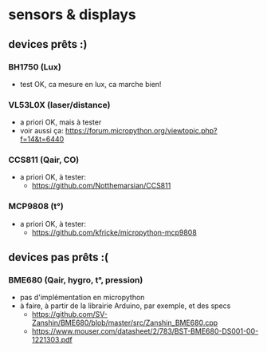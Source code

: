# sensors & displays

## devices prêts :)

### BH1750 (Lux)

+ test OK, ca mesure en lux, ca marche bien!

### VL53L0X (laser/distance)

+ a priori OK, mais à tester
+ voir aussi ça: https://forum.micropython.org/viewtopic.php?f=14&t=6440

### CCS811 (Qair, CO)

+ a priori OK, à tester:
  + https://github.com/Notthemarsian/CCS811

### MCP9808 (t°)

+ a priori OK, à tester:
  + https://github.com/kfricke/micropython-mcp9808

## devices pas prêts :(

### BME680 (Qair, hygro, t°, pression)

+ pas d'implémentation en micropython
+ à faire, à partir de la librairie Arduino, par exemple, et des specs
  - https://github.com/SV-Zanshin/BME680/blob/master/src/Zanshin_BME680.cpp 
  - https://www.mouser.com/datasheet/2/783/BST-BME680-DS001-00-1221303.pdf
